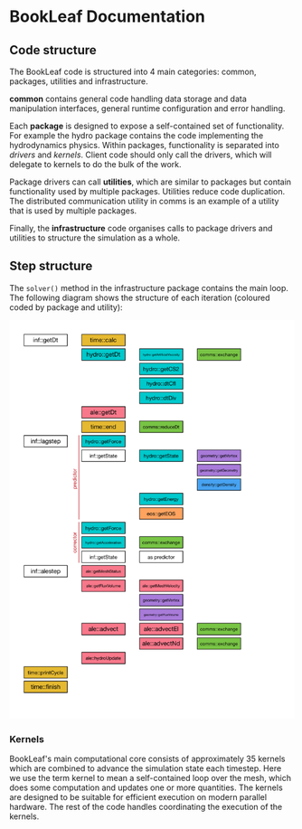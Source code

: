 # BookLeaf Documentation

## Code structure

The BookLeaf code is structured into 4 main categories: common, packages,
utilities and infrastructure.

**common** contains general code handling data storage and data manipulation
interfaces, general runtime configuration and error handling.

Each **package** is designed to expose a self-contained set of functionality.
For example the hydro package contains the code implementing the hydrodynamics
physics.  Within packages, functionality is separated into *drivers* and
*kernels*. Client code should only call the drivers, which will delegate to
kernels to do the bulk of the work.

Package drivers can call **utilities**, which are similar to packages but
contain functionality used by multiple packages. Utilities reduce code
duplication.  The distributed communication utility in comms is an example of a
utility that is used by multiple packages.

Finally, the **infrastructure** code organises calls to package drivers and
utilities to structure the simulation as a whole.

## Step structure

The `solver()` method in the infrastructure package contains the main loop. The
following diagram shows the structure of each iteration (coloured coded by
package and utility):

![Step structure](img/step-structure.png "Step structure")

### Kernels

BookLeaf's main computational core consists of approximately 35 kernels which
are combined to advance the simulation state each timestep. Here we use the term
kernel to mean a self-contained loop over the mesh, which does some computation
and updates one or more quantities. The kernels are designed to be suitable for
efficient execution on modern parallel hardware. The rest of the code handles
coordinating the execution of the kernels.
